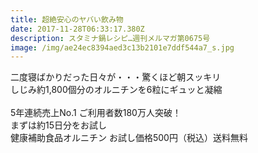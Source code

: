 ```yaml
---
title: 超絶安心のヤバい飲み物
date: 2017-11-28T06:33:17.380Z
description: スタミナ鍋レシピ…週刊メルマガ第0675号
image: /img/ae24ec8394aed3c13b2101e7ddf544a7_s.jpg
---
```

二度寝ばかりだった日々が・・・驚くほど朝スッキリ\
しじみ約1,800個分のオルニチンを6粒にギュッと凝縮\
\
5年連続売上No.1 ご利用者数180万人突破！\
まずは約15日分をお試し\
健康補助食品オルニチン お試し価格500円（税込）送料無料
